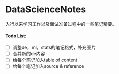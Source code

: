 # DataScienceNotes

入行以来学习工作以及面试准备过程中的一些笔记精要。

#### Todo List:

- [ ] 调整de，ml，stats的笔记格式，补充图片
- [ ] 合并新的de内容
- [ ] 给每个笔记加入table of content
- [ ] 给每个笔记加入source & reference